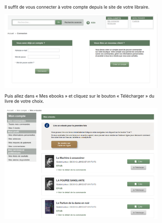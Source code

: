 Il suffit de vous connecter à votre compte depuis le site de votre libraire.

![](/images/telecharger-ordinateur-1.png)

Puis allez dans « Mes ebooks » et cliquez sur le bouton « Télécharger » du livre de votre choix.

![](/images/telecharger-ordinateur-2.png)